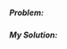 <!--- For title: [issue or feature] Description --->
<!--- For example: [issue ##] Fixed issues with sending or [feature] Added feature x --->

<!--- Briefly, what the problem was and how you fixed it --->
##### Problem: 


##### My Solution:
